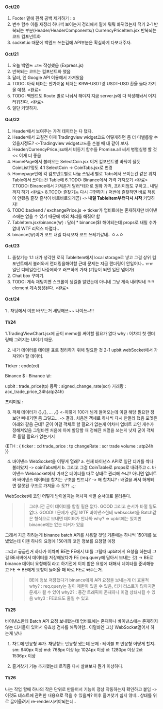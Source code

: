 #### Oct/20 
1. Footer 밑에 흰색 공백 제거하기 : o 
2. 변수 함수 이름 재정리 하나씩 보이는거 정리해서 밑에 뭐뭐 바뀌었는지 적기 
  2-1 반복되는 부분(Header/HeaderComponents/) CurrencyPriceItem.jsx 반복되는 코드 컴포넌트화
3. socket.io 때문에 백엔드 쓰는김에 API부분은 확실하게 다보내주자. 

#### Oct/21
1. 오늘 백엔드 코드 작성했음 (Express.js)
2. 반복되는 코드는 컴포넌트화 했음 
3. 달러, 엔 Google API 이용해서 가져왔음 
4. TODO: 아직 테더는 안가져옴 테더는 KRW-USDT랑 USDT-USD 환율 둘다 가져올 예정. <완료>
5. TODO: 백엔드도 Route 별로 나눠서 해야지 지금 server.js에 다 작성해놔서 어지러워진다. <완료>
6. 일단 커밋하자.

#### Oct/22
1. Header에서 보여주는 가격 데이터는 다 됐다.
2. Header에서 고칠건 이제 Tradingview widget코드 어떻게하면 좀 더 디벨롭할 수 있을지정도? <-Tradingview widget코드들 손볼 때 대 같이 보자.
3. Header/CurrencyPrice.jsx에서 비동기 함수들 Promise.all 써서 병렬실행 할 것 << 이게 더 좋음 
4. HomePage에서 불러오는 SelectCoin.jsx 이거 컴포넌트명 바꿔야 될듯 CoinList?정도
4.1 SelectCoin -> CoinTabs.jsx로 변경
5. Homepage안에 각 컴포넌트별로 나눔 쓰임새 별로 Tabs에서 쓰이는건 같은 위치 Table에서 쓰이는건 Table에
6.TODO: Binance에서 가격 가져오기 <완료>
7.TODO: Binance에서 가져온거 달러*테더로 원화 가격, 프리미엄도 구하고.. 내일까지 하기 <완료>
8.TODO: 즐찾기능 다시 구현하기 ( 저번에 즐찾하면 바로 적용이 안됐음 즐찾 즐삭이 바로바로되게끔) <NOT>
 -> **내일 TableItem부터다시 시작** 커밋하자!
9. TODO:backend / exchangePrice.js <NOT>
-> ticker가 업비트에는 존재하지만 바이낸스에는 없을 수 있기 때문에 예외 처리를 해줘야 함
10. TableItem.jsx/binance(￦) :  달러 * binance($)	해야되는데 props로 내릴 수가 없네 WTF 리덕스 마렵다.. 
11. binance(￦)이거 코드 내일 다시보자 코드 쓰레기같네.. ㅇㅅㅇ

#### Oct/23
1. 즐찾기능 
 1.1 내가 생각한 로직 TableItem에서 local storage로 넣고 그걸 상위 컴포넌트에서 불러와서 랜더링을해야함 
 근데 문제는 지금 랜더링이 안일어나.. ㅠㅠ 일단 디테일한건 나중에하고 러프하게 가자 (기능이 되면 일단 넘어가)
2. Chat box 꾸미기.
3. TODO: 계속 채팅치면 스크롤이 생길줄 알았는데 아니네 그냥 계속 내려박네 ㅋㅋ element 계속생성된다. <완료>

#### Oct/24
1 . 채팅에서 이름 바꾸는거 세팅해쓰~~ 나이쓰~!!!

#### 11/24 
1.TradingViewChart.jsx에 굳이 memo를 써야할 필요가 없다
why : 어차피 첫 렌더링때 그려지는 UI이기 때문. 

2. 내가 데이터를 테이블 표로 정리하기 위해 필요한 것 
  2-1 upbit webSocket에서 가져와야 할 데이터. 

  Ticker : code(cd)

  Binance $ : 
  Binance ￦:

  upbit : trade_price(tp)
  등락 :  signed_change_rate(scr)
  거래량 : acc_trade_price_24h(atp24h)

  프리미엄 : 

3. 객체 데이터가 
{},{}, ... ,{} <-이렇게 100개 넘게 들어오는데 이걸 해당 필요한 정보만 빼내기엔 좀 그렇고...
-> 결과.
처음엔 객체로 하나씩 다시 만들라 했음 포멧은 아래와 같음 
근데? 굳이 이걸 객체로 할 필요가 없는게 어차피 업비트 코인 개수가 정해져있음 
그럴바엔 처음에 아예 할당할 때 정해진 배열을 쓰는게 낫지 
굳이 객체로 돌릴 필요가 없는거지 

{ETH : {
  ticker : cd
  trade_price : tp
  changeRate : scr
  trade volume : atp24h
}}

4. 바이낸스 WebSocket을 어떻게 열래? 
  a. 현재 바이낸스 API로 일단 티커를 싹다 불러왔지 -> coinTabs에서 
  b. 그리고 그걸 CoinTable로 props로 내려주고 
  c. 바이낸스 Websocket에서 가져온 데이터를 따로 상태로 관리해 쓰냐?
  아니면 업비트와 바이낸스 데이터를 합치는 구조를 만드냐? 
  -> 왜 합치냐? : 배열을 써서 하게되면 잘못된 구조로 가져올 수 도?? ..;; 
  
  WebSocket에 코인 어떻게 받아올지는 어차피 배열 순서대로 불러온다.
  >> 그러니깐 굳이 데이터를 합칠 필욘 없다. GOOD
  >> 그리고 순서가 바뀔 일도 없다. GOOD! !
  문제가 생김 _WTF_
  바이낸스한테 websocket을 Batch같은 형식으로 보내면 데이터가 안나와 why? => upbit에는 있지만 binance에는 없는 티커가 있음 
  
  그래서 지금 하려는게 binance batch API를 사용할 것임 
  기존에는 하나씩 150개를 보냈었는데 이젠 하나의 요청에 150개의 코인 정보를 요청할 에정 

  그리고 궁금한거 하나가 
  어차피 BE는 FE에서 UI를 그릴때 upbit에게 요청을 하는데
  그걸 BE서버에서 데이터를 저장해놨다가
  FE (req.query에 담아서 보내는 것) -> BE로 binance 데이터 요청해줘 라고 하기전에 이미 받은 요청에 대해서 데이터를 준비해놓고 
  FE -> BE에게 요청이 들어올 때 바로 FE로 쏴주는거.
  >> BE에 정보 저장했다가 binance에게 API 요청을 보내는게 더 효율적 
  >> why? : req.query는 길이 제한이 있을 수 있음, 티커 리스트가 많아지면 문제가 될 수 있어
  >> why2? : 중간 트래픽이 존재하니 이걸 상쇄시킬 수 있음 
  >> why3 : FE코드도 줄일 수 있고 

  #### 11/25
  바이낸스한테 Batch API 요청 보내봤는데 
  업비트에는 존재하나 바이낸스에는 존재하지 않는 티커들이 있어서 유효성 검사를 해줘야함..
  이럴바엔 그냥 WebSocket열어서 하는게 낫나

  1. 차트에 반응형 추가. 
  채팅창도 반응형 됐는데
  문제 : 테이블 표 반응형 어떻게 할지..
  sm: 640px 이상
  md: 768px 이상
  lg: 1024px 이상
  xl: 1280px 이상
  2xl: 1536px 이상

  2. 즐겨찾기 기능 추가했는데
  로직좀 다시 살펴보자 뭔가 이상하다.

  #### 11/26
  나는 작업 할때 하나의 작은 단위로 만들어서 
  기능이 정상 작동하는지 확인하고 붙임 
  -> 이것도 테스트에 관련한 내용으로 적을 수 있을까?
  어후 즐겨찾기 쉽지 않네.. 상태를 위로 끌어올려서 re-render시켜야되는데.. 